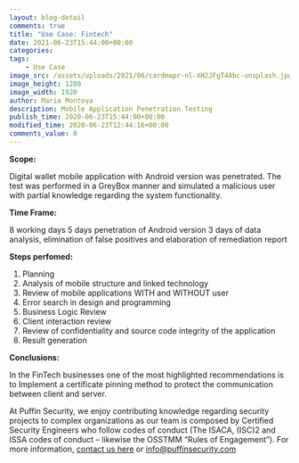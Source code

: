 ```yaml
---
layout: blog-detail
comments: true 
title: "Use Case: Fintech"
date: 2021-06-23T15:44:00+00:00
categories:
tags:
    - Use Case
image_src: /assets/uploads/2021/06/cardmapr-nl-XH2JFgT4Abc-unsplash.jpg
image_height: 1280
image_width: 1920
author: Maria Montoya
description: Mobile Application Penetration Testing
publish_time: 2020-06-23T15:44:00+00:00
modified_time: 2020-06-23T12:44:16+00:00
comments_value: 0
---
```

**Scope:**

Digital wallet mobile application with Android version was penetrated. The test was performed in a GreyBox manner and simulated a malicious user with partial knowledge regarding the system functionality.

**Time Frame:**

8 working days
5 days penetration of Android version
3 days of data analysis, elimination of false positives and elaboration of remediation report

**Steps perfomed:**
1. Planning
2. Analysis of mobile structure and linked technology
3. Review of mobile applications WITH and WITHOUT user
4. Error search in design and programming
5. Business Logic Review 
6. Client interaction review
7. Review of confidentiality and source code integrity of the application
8. Result generation

**Conclusions:**

In the FinTech businesses one of the most highlighted recommendations is to Implement a certificate pinning method to protect the communication between client and server.

At Puffin Security, we enjoy contributing knowledge regarding security projects to complex organizations as our team is composed by Certified Security Engineers who follow codes of conduct (The ISACA, (ISC)2 and ISSA codes of conduct – likewise the OSSTMM “Rules of Engagement”). For more information, [contact us here](https://www.puffinsecurity.com/contact-us) or <info@puffinsecurity.com>  

